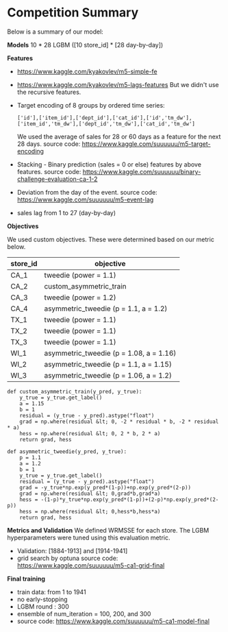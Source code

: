 # Competition Summary

Below is a summary of our model:

**Models** 
10 * 28 LGBM ([10 store_id] * [28 day-by-day]) 

**Features**

- https://www.kaggle.com/kyakovlev/m5-simple-fe
- https://www.kaggle.com/kyakovlev/m5-lags-features
    But we didn't use the recursive features.

- Target encoding of 8 groups by ordered time series: 
    ```
    ['id'],['item_id'],['dept_id'],['cat_id'],['id','tm_dw'],['item_id','tm_dw'],['dept_id','tm_dw'],['cat_id','tm_dw']
    ```
    We used the average of sales for 28 or 60 days as a feature for the next 28 days.
   source code:  https://www.kaggle.com/suuuuuu/m5-target-encoding
    

- Stacking - Binary prediction (sales = 0 or else) features by above features.
    source code: https://www.kaggle.com/suuuuuu/binary-challenge-evaluation-ca-1-2
    
- Deviation from the day of the event.
    source code: https://www.kaggle.com/suuuuuu/m5-event-lag

- sales lag from 1 to 27 (day-by-day)
    
**Objectives**

We used custom objectives. These were determined based on our metric below.

|store_id|objective|
|---|---|
|CA_1| tweedie (power = 1.1)
|CA_2| custom\_asymmetric\_train
|CA_3| tweedie (power = 1.2)
|CA_4| asymmetric_tweedie (p = 1.1, a = 1.2)
|TX_1| tweedie (power = 1.1)
|TX_2| tweedie (power = 1.1)
|TX_3| tweedie (power = 1.1)
|WI_1| asymmetric_tweedie (p = 1.08, a = 1.16) 
|WI_2| asymmetric_tweedie (p = 1.1, a = 1.15)
|WI_3| asymmetric_tweedie (p = 1.06, a = 1.2)

```
def custom_asymmetric_train(y_pred, y_true):
    y_true = y_true.get_label()
    a = 1.15
    b = 1
    residual = (y_true - y_pred).astype("float")
    grad = np.where(residual &lt; 0, -2 * residual * b, -2 * residual * a)
    hess = np.where(residual &lt; 0, 2 * b, 2 * a)
    return grad, hess
```

```
def asymmetric_tweedie(y_pred, y_true):
    p = 1.1
    a = 1.2
    b = 1
    y_true = y_true.get_label()
    residual = (y_true - y_pred).astype("float")
    grad = -y_true*np.exp(y_pred*(1-p))+np.exp(y_pred*(2-p))
    grad = np.where(residual &lt; 0,grad*b,grad*a)
    hess = -(1-p)*y_true*np.exp(y_pred*(1-p))+(2-p)*np.exp(y_pred*(2-p))
    hess = np.where(residual &lt; 0,hess*b,hess*a)
    return grad, hess

```

**Metrics and Validation**
We defined WRMSSE for each store. The LGBM hyperparameters were tuned using this evaluation metric.
- Validation: [1884-1913] and [1914-1941]
- grid search by optuna
    source code: https://www.kaggle.com/suuuuuu/m5-ca1-grid-final


**Final training**
- train data: from 1 to 1941
- no early-stopping
- LGBM round : 300
- ensemble of num_iteration = 100, 200, and 300
- source code: https://www.kaggle.com/suuuuuu/m5-ca1-model-final

